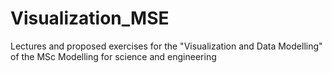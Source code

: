 Visualization_MSE
=================

Lectures and proposed exercises for the "Visualization and Data Modelling" of the MSc Modelling for science and engineering
